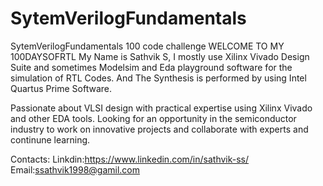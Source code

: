 # SytemVerilogFundamentals
SytemVerilogFundamentals 100 code challenge 
WELCOME TO MY 100DAYSOFRTL  My Name is Sathvik S, I mostly use Xilinx Vivado Design Suite and sometimes Modelsim  and Eda playground software for the simulation of RTL Codes. And The Synthesis is performed by using Intel Quartus Prime Software.


Passionate about VLSI design with practical expertise using Xilinx Vivado and other EDA tools. Looking
for an opportunity in the semiconductor industry to work on innovative projects and collaborate with
experts and continune learning.


Contacts:
Linkdin:https://www.linkedin.com/in/sathvik-ss/
Email:ssathvik1998@gamil.com
